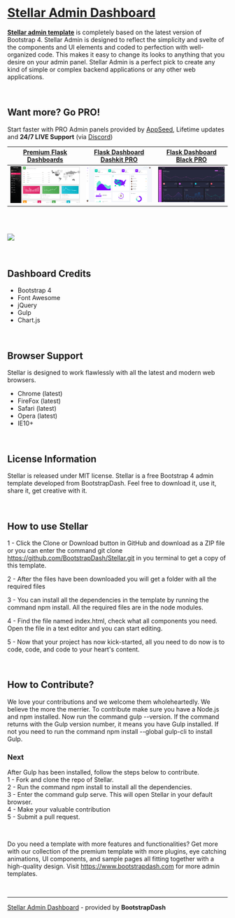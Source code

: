 # [Stellar Admin Dashboard](https://www.bootstrapdash.com/product/stellar-free/?ref=appseed)

**[Stellar admin template](https://www.bootstrapdash.com/product/stellar-free/?ref=appseed)** is completely based on the latest version of Bootstrap 4. Stellar Admin is designed to reflect the simplicity and svelte of the components and UI elements and coded to perfection with well-organized code. This makes it easy to change its looks to anything that you desire on your admin panel. Stellar Admin is a perfect pick to create any kind of simple or complex backend applications or any other web applications.

<br />

## Want more? Go PRO!

Start faster with PRO Admin panels provided by [AppSeed](https://appseed.us), Lifetime updates and **24/7 LIVE Support** (via [Discord](https://discord.gg/fZC6hup))

| [Premium Flask Dashboards](https://appseed.us/bundles/flask-admin-dashboards-pro) | [Flask Dashboard Dashkit PRO](https://appseed.us/admin-dashboards/flask-dashboard-dashkit-pro) | [Flask Dashboard Black PRO](https://appseed.us/admin-dashboards/flask-dashboard-black-pro) |
| --- | --- | --- |
| [![Premium Flask Dashboards - Provided by AppSeed.](https://raw.githubusercontent.com/app-generator/static/master/products/flask-dashboard-material-pro-screen.png)](https://appseed.us/bundles/flask-admin-dashboards-pro) | [![Flask Dashboard Dashkit PRO](https://raw.githubusercontent.com/app-generator/static/master/products/flask-dashboard-dashkit-pro-screen.png)](https://appseed.us/admin-dashboards/flask-dashboard-dashkit-pro) | [![Flask Dashboard Black PRO](https://raw.githubusercontent.com/app-generator/static/master/products/flask-dashboard-black-pro-screen.png)](https://appseed.us/admin-dashboards/flask-dashboard-black-pro)

<br />
<br />

<a href="http://www.bootstrapdash.com/demo/stellar-admin-free/jquery/?ref=appseed" target="_blank"><img src="screenshot.jpg"></a>

<br />

## Dashboard Credits

- Bootstrap 4
- Font Awesome
- jQuery
- Gulp
- Chart.js

<br />

## Browser Support

Stellar is designed to work flawlessly with all the latest and modern web browsers.

- Chrome (latest)
- FireFox (latest)
- Safari (latest)
- Opera (latest)
- IE10+  

<br />

## License Information


Stellar is released under MIT license. Stellar is a free Bootstrap 4 admin template developed from BootstrapDash. Feel free to download it, use it, share it, get creative with it.

<br />

## How to use Stellar

1 - Click the Clone or Download button in GitHub and download as a ZIP file or you can enter the command git clone https://github.com/BootstrapDash/Stellar.git in you terminal to get a copy of this template.

2 - After the files have been downloaded you will get a folder with all the required files

3 - You can install all the dependencies in the template by running the command npm install. All the required files are in the node modules.

4 - Find the file named index.html, check what all components you need. Open the file in a text editor and you can start editing.

5 - Now that your project has now kick-started, all you need to do now is to code, code, and code to your heart's content.

<br />

## How to Contribute?

We love your contributions and we welcome them wholeheartedly. We believe the more the merrier.
To contribute make sure you have a Node.js and npm installed. Now run the command gulp --version. If the command returns with the Gulp version number, it means you have Gulp installed. If not you need to run the command npm install --global gulp-cli to install Gulp.

### Next

After Gulp has been installed, follow the steps below to contribute.
  <br>
	1 - Fork and clone the repo of Stellar.
  <br>
	2 - Run the command npm install to install all the dependencies.
  <br>
	3 - Enter the command gulp serve. This will open Stellar in your default browser.
  <br>
	4 - Make your valuable contribution
  <br>
	5 - Submit a pull request.

<br />

Do you need a template with more features and functionalities? Get more with our collection of the premium template with more plugins, eye catching animations, UI components, and sample pages all fitting together with a high-quality design.
Visit <a href="https://www.bootstrapdash.com" target="_blank">https://www.bootstrapdash.com</a> for more admin templates.

<br />

---
[Stellar Admin Dashboard](https://www.bootstrapdash.com/product/stellar-free/?ref=appseed) - provided by **BootstrapDash**
